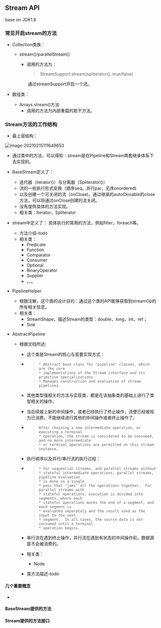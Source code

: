 ## Stream API

base on JDK1.8





### 常见开启stream的方法

- Collection类族：

  - stream()/parallelStream() 
    - 调用的方法为：

		> ​	StreamSupport.stream(spliterator(), true/false)
		
		​	通过streamSupport开启一个流。
	
- 数组类：

  - Arrays.stream()方法
    - 调用的方法为内部重载的若干方法。



### Stream方法的工作结构

- 最上层结构：

![image-20210215111649653](C:\Users\BiaDisa\AppData\Roaming\Typora\typora-user-images\image-20210215111649653.png)

- 通过类中的方法，可以得知：stream是在Pipeline和Stream两套继承体系下去实现的。



- BaseStream定义了：
  - 迭代器（iterator()）与分离器（Spliterator()）
  - 流的一些执行形式变换（顺序seq，并行par，无序unordered)
  - 以及创建一个可关闭的流（onClose)。通过继承的autoClosable的close方法，可以将通过onClose创建的流关闭。
  - 没有提供具体的方法实现。
  - 相关类：Iterator，Spliterator
- stream中定义了： 具体执行的常用的方法，例如filter，foreach等。
  - 方法介绍-todo
  - 相关类：
    - Predicate
    - Function
    - Comparator
    - Consumer
    - Optional
    - BinaryOperator
    - Supplier
    - 。。。



- PipelineHelper
  - 根据注解，这个类的设计目的：通过这个类的API能够获取到streamOp的所有相关信息。
  - 相关类：
    - StreamShape，描述Stream的类型：double，long，int，ref；
    - Sink



- AbstractPipeline

  - 根据文档所述:

    - 这个类是Stream的核心与首要实现方式：

    - >```
      >* Abstract base class for "pipeline" classes, which are the core
      >* implementations of the Stream interface and its primitive specializations.
      >* Manages construction and evaluation of stream pipelines.
      >```

      

    - 其他类型强相关的方法与实现类，都是在该抽象类的基础上进行了类型相关的操作。

      

    - 当后续接上新的中间操作，或者已经执行了终止操作，流便已经被视为已消费，不能继续进行其他的中间操作或者终止操作了。

    - >```
      >After chaining a new intermediate operation, or executing a terminal
      >* operation, the stream is considered to be consumed, and no more intermediate
      >* or terminal operations are permitted on this stream instance.
      >```
    
    
    
    - 执行顺序以及并行/串行流的执行过程：
    
    - >```
      >* For sequential streams, and parallel streams without
      >* stateful intermediate operations, parallel streams, pipeline evaluation 
      >* is done in a single
      >* pass that "jams" all the operations together.  For parallel streams with
      >* stateful operations, execution is divided into segments, where each
      >* stateful operations marks the end of a segment, and each segment is
      >* evaluated separately and the result used as the input to the next
      >* segment.  In all cases, the source data is not consumed until a terminal
      >* operation begins.
      >```
    
    - 串行流在遇到终止操作，并行流在遇到有状态的中间操作前，数据源是不会被消费的。
    
    - 相关类：
    
      - Node
    
    - 类方法描述-todo
    
      



#### 几个重要概念

- 



#### BaseStream提供的方法





#### Stream提供的方法接口





